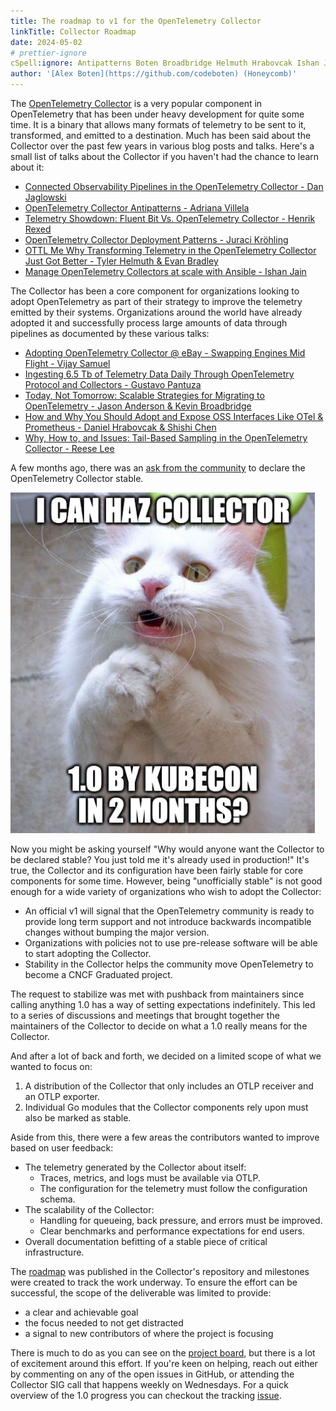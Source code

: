 ```yaml
---
title: The roadmap to v1 for the OpenTelemetry Collector
linkTitle: Collector Roadmap
date: 2024-05-02
# prettier-ignore
cSpell:ignore: Antipatterns Boten Broadbridge Helmuth Hrabovcak Ishan Jaglowski OTTL Pantuza pushback Shishi Vijay
author: '[Alex Boten](https://github.com/codeboten) (Honeycomb)'
---
```


The [OpenTelemetry Collector](/docs/collector/) is a very popular component in
OpenTelemetry that has been under heavy development for quite some time. It is a
binary that allows many formats of telemetry to be sent to it, transformed, and
emitted to a destination. Much has been said about the Collector over the past
few years in various blog posts and talks. Here's a small list of talks about
the Collector if you haven't had the chance to learn about it:

- [Connected Observability Pipelines in the OpenTelemetry Collector - Dan Jaglowski](https://www.youtube.com/watch?v=uPpZ23iu6kI)
- [OpenTelemetry Collector Antipatterns - Adriana Villela](https://opentelemetry.io/blog/2024/otel-collector-anti-patterns/)
- [Telemetry Showdown: Fluent Bit Vs. OpenTelemetry Collector - Henrik Rexed](https://www.youtube.com/watch?v=ykq1F_3PmJw)
- [OpenTelemetry Collector Deployment Patterns - Juraci Kröhling](https://www.youtube.com/watch?v=WhRrwSHDBFs)
- [OTTL Me Why Transforming Telemetry in the OpenTelemetry Collector Just Got Better - Tyler Helmuth & Evan Bradley](https://www.youtube.com/watch?v=uVs0oUV72CE)
- [Manage OpenTelemetry Collectors at scale with Ansible - Ishan Jain](https://opentelemetry.io/blog/2024/scaling-collectors/)

The Collector has been a core component for organizations looking to adopt
OpenTelemetry as part of their strategy to improve the telemetry emitted by
their systems. Organizations around the world have already adopted it and
successfully process large amounts of data through pipelines as documented by
these various talks:

- [Adopting OpenTelemetry Collector @ eBay - Swapping Engines Mid Flight - Vijay Samuel](https://www.youtube.com/watch?v=tZJd6W-CIcU)
- [Ingesting 6.5 Tb of Telemetry Data Daily Through OpenTelemetry Protocol and Collectors - Gustavo Pantuza](https://www.youtube.com/watch?v=aDysORX1zIs)
- [Today, Not Tomorrow: Scalable Strategies for Migrating to OpenTelemetry - Jason Anderson & Kevin Broadbridge](https://www.youtube.com/watch?v=iPGd9_aYu-A)
- [How and Why You Should Adopt and Expose OSS Interfaces Like OTel & Prometheus - Daniel Hrabovcak & Shishi Chen](https://www.youtube.com/watch?v=D71fK2MFreI)
- [Why, How to, and Issues: Tail-Based Sampling in the OpenTelemetry Collector - Reese Lee](https://www.youtube.com/watch?v=l4PeclHKl7I)

A few months ago, there was an
[ask from the community](https://github.com/open-telemetry/community/issues/1971)
to declare the OpenTelemetry Collector stable.

![Can haz Collector v1?](can-haz-collector.png)

Now you might be asking yourself "Why would anyone want the Collector to be
declared stable? You just told me it's already used in production!" It's true,
the Collector and its configuration have been fairly stable for core components
for some time. However, being "unofficially stable" is not good enough for a
wide variety of organizations who wish to adopt the Collector:

- An official v1 will signal that the OpenTelemetry community is ready to
  provide long term support and not introduce backwards incompatible changes
  without bumping the major version.
- Organizations with policies not to use pre-release software will be able to
  start adopting the Collector.
- Stability in the Collector helps the community move OpenTelemetry to become a
  CNCF Graduated project.

The request to stabilize was met with pushback from maintainers since calling
anything 1.0 has a way of setting expectations indefinitely. This led to a
series of discussions and meetings that brought together the maintainers of the
Collector to decide on what a 1.0 really means for the Collector.

And after a lot of back and forth, we decided on a limited scope of what we
wanted to focus on:

1. A distribution of the Collector that only includes an OTLP receiver and an
   OTLP exporter.
2. Individual Go modules that the Collector components rely upon must also be
   marked as stable.

Aside from this, there were a few areas the contributors wanted to improve based
on user feedback:

- The telemetry generated by the Collector about itself:
  - Traces, metrics, and logs must be available via OTLP.
  - The configuration for the telemetry must follow the configuration schema.
- The scalability of the Collector:
  - Handling for queueing, back pressure, and errors must be improved.
  - Clear benchmarks and performance expectations for end users.
- Overall documentation befitting of a stable piece of critical infrastructure.

The
[roadmap](https://github.com/open-telemetry/opentelemetry-collector/blob/main/docs/ga-roadmap.md)
was published in the Collector's repository and milestones were created to track
the work underway. To ensure the effort can be successful, the scope of the
deliverable was limited to provide:

- a clear and achievable goal
- the focus needed to not get distracted
- a signal to new contributors of where the project is focusing

There is much to do as you can see on the
[project board](https://github.com/orgs/open-telemetry/projects/83), but there
is a lot of excitement around this effort. If you're keen on helping, reach out
either by commenting on any of the open issues in GitHub, or attending the
Collector SIG call that happens weekly on Wednesdays. For a quick overview of
the 1.0 progress you can checkout the tracking
[issue](https://github.com/open-telemetry/opentelemetry-collector/issues/9375).
